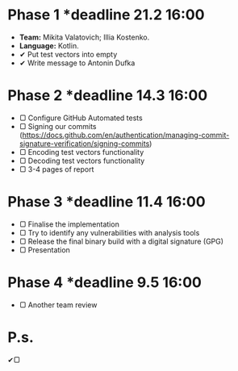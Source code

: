 # Phase 1 *deadline 21.2 16:00
* **Team:** Mikita Valatovich; Illia Kostenko.
* **Language:** Kotlin.
* ✔ Put test vectors into empty 
* ✔ Write message to Antonin Dufka
# Phase 2 *deadline 14.3 16:00
* ▢ Configure GitHub Automated tests
* ▢ Signing our commits (https://docs.github.com/en/authentication/managing-commit-signature-verification/signing-commits)
* ▢ Encoding test vectors functionality
* ▢ Decoding test vectors functionality
* ▢ 3-4 pages of report
# Phase 3 *deadline 11.4 16:00
* ▢ Finalise the implementation 
* ▢ Try to identify any vulnerabilities with analysis tools
* ▢ Release the final binary build with a digital signature (GPG)
* ▢ Presentation
# Phase 4 *deadline 9.5 16:00
* ▢ Another team review

# P.s.
✔▢